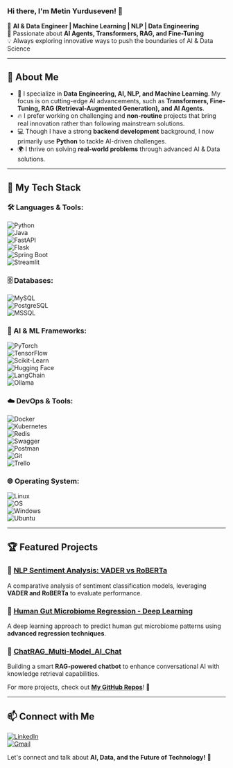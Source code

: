 ### Hi there, I'm Metin Yurduseven! 👋

🚀 **AI & Data Engineer | Machine Learning | NLP | Data Engineering**  
🔬 Passionate about **AI Agents, Transformers, RAG, and Fine-Tuning**  
💡 Always exploring innovative ways to push the boundaries of AI & Data Science  

---

## 🧠 About Me

- 🎯 I specialize in **Data Engineering, AI, NLP, and Machine Learning**. My focus is on cutting-edge AI advancements, such as **Transformers, Fine-Tuning, RAG (Retrieval-Augmented Generation), and AI Agents**.
- 🔥 I prefer working on challenging and **non-routine** projects that bring real innovation rather than following mainstream solutions.
- 💻 Though I have a strong **backend development** background, I now primarily use **Python** to tackle AI-driven challenges.
- 🌍 I thrive on solving **real-world problems** through advanced AI & Data solutions.

---

## 🚀 My Tech Stack

### 🛠 Languages & Tools:

![Python](https://img.shields.io/badge/Python-3776AB?style=for-the-badge&logo=python&logoColor=white)  
![Java](https://img.shields.io/badge/Java-007396?style=for-the-badge&logo=java&logoColor=white)  
![FastAPI](https://img.shields.io/badge/FastAPI-009688?style=for-the-badge&logo=fastapi&logoColor=white)  
![Flask](https://img.shields.io/badge/Flask-000000?style=for-the-badge&logo=flask&logoColor=white)  
![Spring Boot](https://img.shields.io/badge/Spring%20Boot-6DB33F?style=for-the-badge&logo=springboot&logoColor=white)  
![Streamlit](https://img.shields.io/badge/Streamlit-FF4B4B?style=for-the-badge&logo=streamlit&logoColor=white)  

### 🗄️ Databases:

![MySQL](https://img.shields.io/badge/MySQL-4479A1?style=for-the-badge&logo=mysql&logoColor=white)  
![PostgreSQL](https://img.shields.io/badge/PostgreSQL-316192?style=for-the-badge&logo=postgresql&logoColor=white)  
![MSSQL](https://img.shields.io/badge/Microsoft%20SQL%20Server-CC2927?style=for-the-badge&logo=microsoftsqlserver&logoColor=white)  

### 🔬 AI & ML Frameworks:

![PyTorch](https://img.shields.io/badge/PyTorch-EE4C2C?style=for-the-badge&logo=pytorch&logoColor=white)  
![TensorFlow](https://img.shields.io/badge/TensorFlow-FF6F00?style=for-the-badge&logo=tensorflow&logoColor=white)  
![Scikit-Learn](https://img.shields.io/badge/ScikitLearn-F7931E?style=for-the-badge&logo=scikitlearn&logoColor=white)  
![Hugging Face](https://img.shields.io/badge/HuggingFace-FFCC00?style=for-the-badge&logo=huggingface&logoColor=black)  
![LangChain](https://img.shields.io/badge/LangChain-00599C?style=for-the-badge)  
![Ollama](https://img.shields.io/badge/Ollama-AI-green?style=for-the-badge&logo=ollama)


### ☁️ DevOps & Tools:

![Docker](https://img.shields.io/badge/Docker-2496ED?style=for-the-badge&logo=docker&logoColor=white)  
![Kubernetes](https://img.shields.io/badge/Kubernetes-326CE5?style=for-the-badge&logo=kubernetes&logoColor=white)  
![Redis](https://img.shields.io/badge/Redis-DC382D?style=for-the-badge&logo=redis&logoColor=white)    
![Swagger](https://img.shields.io/badge/Swagger-85EA2D?style=for-the-badge&logo=swagger&logoColor=black)  
![Postman](https://img.shields.io/badge/Postman-FF6C37?style=for-the-badge&logo=postman&logoColor=white)  
![Git](https://img.shields.io/badge/Git-F05032?style=for-the-badge&logo=git&logoColor=white)  
![Trello](https://img.shields.io/badge/Trello-0052CC?style=for-the-badge&logo=trello&logoColor=white)  


### 🌐 Operating System:

![Linux](https://img.shields.io/badge/Linux-FCC624?style=for-the-badge&logo=linux&logoColor=black)  
![OS](https://img.shields.io/badge/OS-000000?style=for-the-badge&logo=windows&logoColor=white)  
![Windows](https://img.shields.io/badge/Windows-0078D6?style=for-the-badge&logo=windows&logoColor=white)  
![Ubuntu](https://img.shields.io/badge/Ubuntu-E95420?style=for-the-badge&logo=ubuntu&logoColor=white)  


---

## 🏆 Featured Projects

### 🚀 **[NLP Sentiment Analysis: VADER vs RoBERTa](https://github.com/metinyurdev/Nlp_Sentiment_Analysis_Varder_vs_RoBERTa)**
A comparative analysis of sentiment classification models, leveraging **VADER and RoBERTa** to evaluate performance.

### 🦠 **[Human Gut Microbiome Regression - Deep Learning](https://github.com/metinyurdev/Human_Gut_Microbiome_Regression_Deep_Learning)**
A deep learning approach to predict human gut microbiome patterns using **advanced regression techniques**.

### 🔎 **[ChatRAG_Multi-Model_AI_Chat](https://github.com/metinyurdev/ChatRAG_Multi-Model_AI_Chat)**
Building a smart **RAG-powered chatbot** to enhance conversational AI with knowledge retrieval capabilities.

For more projects, check out **[My GitHub Repos](https://github.com/metinyurdev?tab=repositories)**! 🚀

---

## 📫 Connect with Me

[![LinkedIn](https://img.shields.io/badge/LinkedIn-0077B5?style=for-the-badge&logo=linkedin&logoColor=white)](https://www.linkedin.com/in/metin-yurduseven)  
[![Gmail](https://img.shields.io/badge/Email-D14836?style=for-the-badge&logo=gmail&logoColor=white)](mailto:metin.yrdsvn@gmail.com)  

Let's connect and talk about **AI, Data, and the Future of Technology!** 🚀

